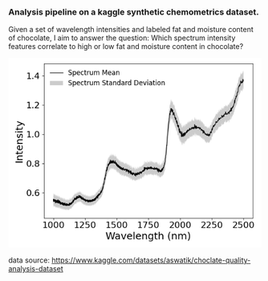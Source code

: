 ### Analysis pipeline on a kaggle synthetic chemometrics dataset.

Given a set of wavelength intensities and labeled fat and moisture content of chocolate, I aim to answer the question:
Which spectrum intensity features correlate to high or low fat and moisture content in chocolate?

![Wavelength intensities](outputs/mean_spectrum.png)

data source: https://www.kaggle.com/datasets/aswatik/choclate-quality-analysis-dataset

